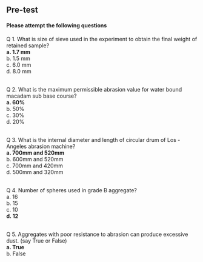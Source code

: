 ## <b> Pre-test</b>
#### Please attempt the following questions

Q 1. What is size of sieve used in the experiment to obtain the final weight of retained sample?<br>
<b>a. 1.7 mm</b><br>
b. 1.5 mm<br>
c. 6.0 mm<br>
d. 8.0 mm<br><br>

Q 2. What is the maximum permissible abrasion value for water bound macadam sub base course?<br>
<b>a. 60%</b><br>
b. 50%<br>
c. 30%<br>
d. 20%<br><br>

Q 3. What is the internal diameter and length of circular drum of Los - Angeles abrasion machine?<br>
<b>a. 700mm and 520mm</b><br>
b. 600mm and 520mm<br>
c. 700mm and 420mm<br>
d. 500mm and 320mm<br><br>

Q 4. Number of spheres used in grade B aggregate?<br>
a. 16<br>
b. 15<br>
c. 10<br>
<b>d. 12</b><br><br>

Q 5. Aggregates with poor resistance to abrasion can produce excessive dust. (say True or False)<br>
<b>a. True</b><br>
b. False<br><br>
